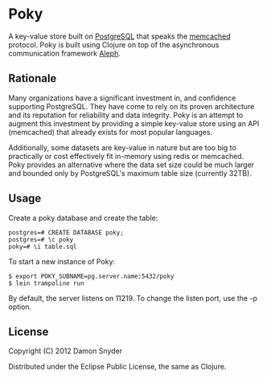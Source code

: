# Poky

A key-value store built on [PostgreSQL](http://www.postgresql.org/) that speaks the
[memcached](https://github.com/memcached/memcached/blob/master/doc/protocol.txt)
protocol. Poky is built using Clojure on top of the asynchronous communication
framework [Aleph](https://github.com/ztellman/aleph).

## Rationale

Many organizations have a significant investment in, and confidence 
supporting PostgreSQL. They have come to rely on its proven architecture and its
reputation for reliability and data integrity. Poky is an attempt to augment
this investment by providing a simple key-value store using an API (memcached) that already
exists for most popular languages. 

Additionally, some datasets are key-value in nature but are too big to
practically or cost effectively fit in-memory using redis or memcached. Poky provides an
alternative where the data set size could be much larger and bounded only by
PostgreSQL's maximum table size (currently 32TB).

## Usage

Create a poky database and create the table:

    postgres=# CREATE DATABASE poky;
    postgres=# \c poky
    poky=# \i table.sql

To start a new instance of Poky:

    $ export POKY_SUBNAME=pg.server.name:5432/poky
    $ lein trampoline run

By default, the server listens on 11219. To change the listen port, use the -p
option.

## License

Copyright (C) 2012 Damon Snyder 

Distributed under the Eclipse Public License, the same as Clojure.
